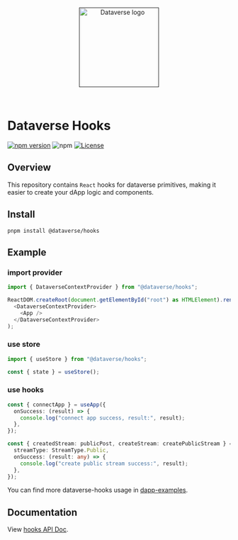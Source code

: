<br/>
<p align="center">
<a href=" " target="_blank">
<img src="https://bafybeifozdhcbbfydy2rs6vbkbbtj3wc4vjlz5zg2cnqhb2g4rm2o5ldna.ipfs.w3s.link/dataverse.svg" width="180" alt="Dataverse logo">
</a >
</p >
<br/>

# Dataverse Hooks

[![npm version](https://img.shields.io/npm/v/@dataverse/hooks.svg)](https://www.npmjs.com/package/@dataverse/hooks)
![npm](https://img.shields.io/npm/dw/@dataverse/hooks)
[![License](https://img.shields.io/npm/l/@dataverse/hooks.svg)](https://github.com/dataverse-os/hooks/blob/main/LICENSE.md)


## Overview

This repository contains `React` hooks for dataverse primitives, making it
easier to create your dApp logic and components.

## Install

```
pnpm install @dataverse/hooks
```

## Example
### import provider
```typescript
import { DataverseContextProvider } from "@dataverse/hooks";

ReactDOM.createRoot(document.getElementById("root") as HTMLElement).render(
  <DataverseContextProvider>
    <App />
  </DataverseContextProvider>
);
```

### use store
```typescript
import { useStore } from "@dataverse/hooks";

const { state } = useStore();
```

### use hooks
```typescript
const { connectApp } = useApp({
  onSuccess: (result) => {
    console.log("connect app success, result:", result);
  },
});

const { createdStream: publicPost, createStream: createPublicStream } = useCreateStream({
  streamType: StreamType.Public,
  onSuccess: (result: any) => {
    console.log("create public stream success:", result);
  },
});
```

You can find more dataverse-hooks usage in
[dapp-examples](https://github.com/dataverse-os/dapp-examples).

## Documentation

View [hooks API Doc](https://github.com/dataverse-os/dataverse-hooks/index.html).